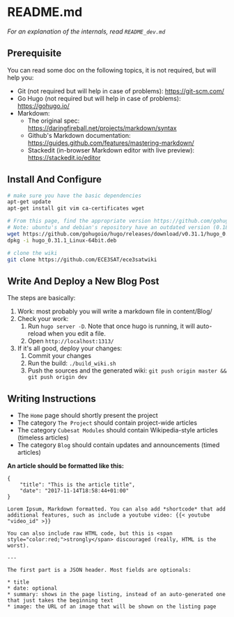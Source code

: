 
# README.md

*For an explanation of the internals, read `README_dev.md`*

## Prerequisite

You can read some doc on the following topics, it is not required, but will help you:

* Git (not required but will help in case of problems): https://git-scm.com/
* Go Hugo (not required but will help in case of problems): https://gohugo.io/
* Markdown:
    * The original spec: https://daringfireball.net/projects/markdown/syntax
    * Github's Markdown documentation: https://guides.github.com/features/mastering-markdown/
    * Stackedit (in-browser Markdown editor with live preview): https://stackedit.io/editor

## Install And Configure

```bash
# make sure you have the basic dependencies
apt-get update
apt-get install git vim ca-certificates wget

# From this page, find the appropriate version https://github.com/gohugoio/hugo/releases
# Note: ubuntu's and debian's repository have an outdated version (0.18), please use at least 0.30.
wget https://github.com/gohugoio/hugo/releases/download/v0.31.1/hugo_0.31.1_Linux-64bit.deb
dpkg -i hugo_0.31.1_Linux-64bit.deb

# clone the wiki
git clone https://github.com/ECE3SAT/ece3satwiki
```

## Write And Deploy a New Blog Post

The steps are basically:

1. Work: most probably you will write a markdown file in content/Blog/
2. Check your work:
    1. Run `hugo server -D`. Note that once hugo is running, it will auto-reload when you edit a file.
    2. Open `http://localhost:1313/`
3. If it's all good, deploy your changes:
    1. Commit your changes
    2. Run the build: `./build_wiki.sh`
    3. Push the sources and the generated wiki: `git push origin master && git push origin dev`

## Writing Instructions

* The `Home` page should shortly present the project
* The category `The Project` should contain project-wide articles
* The category `Cubesat Modules` should contain Wikipedia-style articles (timeless articles)
* The category `Blog` should contain updates and announcements (timed articles)

**An article should be formatted like this:**

```
{
    "title": "This is the article title",
    "date": "2017-11-14T18:58:44+01:00"
}

Lorem Ipsum, Markdown formatted. You can also add *shortcode* that add additional features, such as include a youtube video: {{< youtube "video_id" >}}

You can also include raw HTML code, but this is <span style="color:red;">strongly</span> discouraged (really, HTML is the worst).

---

The first part is a JSON header. Most fields are optionals:

* title
* date: optional
* summary: shows in the page listing, instead of an auto-generated one that just takes the beginning text
* image: the URL of an image that will be shown on the listing page

```

